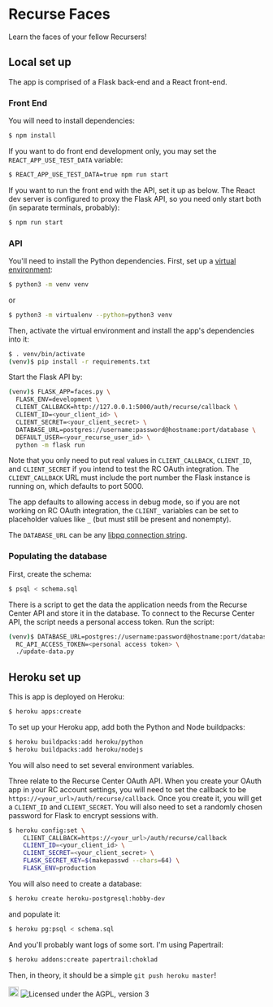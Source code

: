 # Recurse Faces

Learn the faces of your fellow Recursers!

## Local set up

The app is comprised of a Flask back-end and a React front-end.

### Front End

You will need to install dependencies:

```sh
$ npm install
```

If you want to do front end development only, you may set the
`REACT_APP_USE_TEST_DATA` variable:

```sh
$ REACT_APP_USE_TEST_DATA=true npm run start
```

If you want to run the front end with the API, set it up as below. The React dev
server is configured to proxy the Flask API, so you need only start both (in
separate terminals, probably):

```sh
$ npm run start
```


### API

You'll need to install the Python dependencies.
First, set up a
[virtual environment](https://docs.python.org/3/tutorial/venv.html):

```sh
$ python3 -m venv venv
```

or

```sh
$ python3 -m virtualenv --python=python3 venv
```

Then, activate the virtual environment
and install the app's dependencies into it:

```sh
$ . venv/bin/activate
(venv)$ pip install -r requirements.txt
```

Start the Flask API by:

```sh
(venv)$ FLASK_APP=faces.py \
  FLASK_ENV=development \
  CLIENT_CALLBACK=http://127.0.0.1:5000/auth/recurse/callback \
  CLIENT_ID=<your_client_id> \
  CLIENT_SECRET=<your_client_secret> \
  DATABASE_URL=postgres://username:password@hostname:port/database \
  DEFAULT_USER=<your_recurse_user_id> \
  python -m flask run
```

Note that you only need to put real values in
`CLIENT_CALLBACK`, `CLIENT_ID`, and `CLIENT_SECRET`
if you intend to test the RC OAuth integration.
The `CLIENT_CALLBACK` URL must include
the port number the Flask instance is running on,
which defaults to port 5000.

The app defaults to allowing access in debug mode,
so if you are not working on RC OAuth integration,
the `CLIENT_` variables can be set to placeholder values like `_`
(but must still be present and nonempty).

The `DATABASE_URL` can be any [libpq connection
string](https://www.postgresql.org/docs/current/static/libpq-connect.html#LIBPQ-CONNSTRING).

### Populating the database

First, create the schema:

```sh
$ psql < schema.sql
```

There is a script
to get the data the application needs
from the Recurse Center API
and store it in the database.
To connect to the Recurse Center API,
the script needs a personal access token.
Run the script:

```sh
(venv)$ DATABASE_URL=postgres://username:password@hostname:port/database \
  RC_API_ACCESS_TOKEN=<personal access token> \
  ./update-data.py
```

## Heroku set up

This is app is deployed on Heroku:

```sh
$ heroku apps:create
```

To set up your Heroku app, add both the Python and Node buildpacks:

```sh
$ heroku buildpacks:add heroku/python
$ heroku buildpacks:add heroku/nodejs
```

You will also need to set several environment variables.

Three relate to the Recurse Center OAuth API. When you create your OAuth app in
your RC account settings, you will need to set the callback to be
`https://<your_url>/auth/recurse/callback`. Once you create it, you will get a
`CLIENT_ID` and `CLIENT_SECRET`. You will also need to set a randomly chosen
password for Flask to encrypt sessions with.

```sh
$ heroku config:set \
    CLIENT_CALLBACK=https://<your_url>/auth/recurse/callback
    CLIENT_ID=<your_client_id> \
    CLIENT_SECRET=<your_client_secret> \
    FLASK_SECRET_KEY=$(makepasswd --chars=64) \
    FLASK_ENV=production
```

You will also need to create a database:

```sh
$ heroku create heroku-postgresql:hobby-dev
```

and populate it:

```sh
$ heroku pg:psql < schema.sql
```

And you'll probably want logs of some sort. I'm using Papertrail:

```sh
$ heroku addons:create papertrail:choklad
```

Then, in theory, it should be a simple `git push heroku master`!

<a href='http://www.recurse.com' title='Made with love at the Recurse Center'><img src='https://cloud.githubusercontent.com/assets/2883345/11325206/336ea5f4-9150-11e5-9e90-d86ad31993d8.png' height='20px'/></a>
![Licensed under the AGPL, version 3](https://img.shields.io/badge/license-AGPL3-blue.svg)
